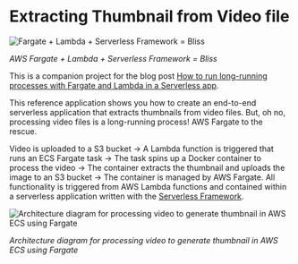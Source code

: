 # Extracting Thumbnail from Video file

![Fargate + Lambda + Serverless Framework = Bliss](https://user-images.githubusercontent.com/8188/34815683-3c9ca24c-f680-11e7-9f23-d45bc78f3e37.png)

*AWS Fargate + Lambda + Serverless Framework = Bliss*

This is a companion project for the blog post [How to run long-running processes with Fargate and Lambda in a Serverless app](https://serverless.com/blog/serverless-application-for-long-running-process-fargate-lambda/).

This reference application shows you how to create an end-to-end serverless application that extracts thumbnails from video files. But, oh no, processing video files is a long-running process! AWS Fargate to the rescue.

Video is uploaded to a S3 bucket -> A Lambda function is triggered that runs an ECS Fargate task -> The task spins up a  Docker container to process the video -> The container extracts the thumbnail and uploads the image to an S3 bucket -> The container is managed by AWS Fargate. All functionality is triggered from AWS Lambda functions and contained within a serverless application written with the [Serverless Framework](https://serverless.com/framework/).

![Architecture diagram for processing video to generate thumbnail in AWS ECS using Fargate](https://user-images.githubusercontent.com/8188/34815433-4b277d74-f67f-11e7-83a0-9ac65d630eab.png)

*Architecture diagram for processing video to generate thumbnail in AWS ECS using Fargate*
